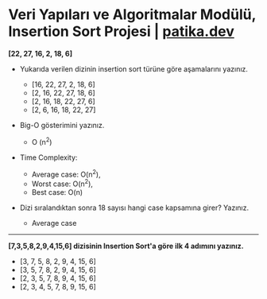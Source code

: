 # Veri Yapıları ve Algoritmalar Modülü, Insertion Sort Projesi | [patika.dev](https://app.patika.dev/moduller/veri-yapilari-ve-algoritmalar/insertion-sort-proje)

**[22, 27, 16, 2, 18, 6]**

* Yukarıda verilen dizinin insertion sort türüne göre aşamalarını yazınız.
    * [16, 22, 27, 2, 18, 6]
    * [2, 16, 22, 27, 18, 6]
    * [2, 16, 18, 22, 27, 6]
    * [2, 6, 16, 18, 22, 27]

* Big-O gösterimini yazınız.
    * O (n<sup>2</sup>)

* Time Complexity: 
    * Average case: O(n<sup>2</sup>),
    * Worst case: O(n<sup>2</sup>), 
    * Best case: O(n)

* Dizi sıralandıktan sonra 18 sayısı hangi case kapsamına girer? Yazınız.
    * Average case
---
**[7,3,5,8,2,9,4,15,6] dizisinin Insertion Sort'a göre ilk 4 adımını yazınız.**

* [3, 7, 5, 8, 2, 9, 4, 15, 6]
* [3, 5, 7, 8, 2, 9, 4, 15, 6]
* [2, 3, 5, 7, 8, 9, 4, 15, 6]
* [2, 3, 4, 5, 7, 8, 9, 15, 6]
